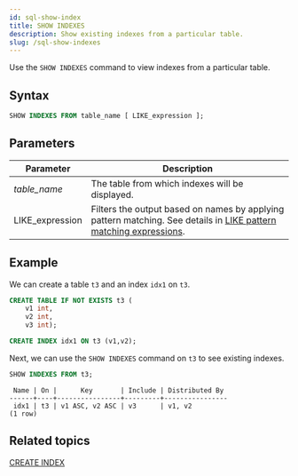 ```yaml
---
id: sql-show-index
title: SHOW INDEXES
description: Show existing indexes from a particular table.
slug: /sql-show-indexes
---
```


Use the `SHOW INDEXES` command to view indexes from a particular table.

## Syntax

```sql
SHOW INDEXES FROM table_name [ LIKE_expression ];
```

## Parameters
|Parameter   | Description           |
|---------------------------|-----------------------|
|*table_name* |The table from which indexes will be displayed. |
|LIKE_expression| Filters the output based on names by applying pattern matching. See details in [LIKE pattern matching expressions](/sql/functions-operators/sql-function-string.md#like-pattern-matching-expressions).|

## Example

We can create a table `t3` and an index `idx1` on `t3`.

```sql
CREATE TABLE IF NOT EXISTS t3 (
    v1 int, 
    v2 int, 
    v3 int);

CREATE INDEX idx1 ON t3 (v1,v2);
```

Next, we can use the `SHOW INDEXES` command on `t3` to see existing indexes.

```sql
SHOW INDEXES FROM t3;
```

```
 Name | On |      Key       | Include | Distributed By 
------+----+----------------+---------+----------------
 idx1 | t3 | v1 ASC, v2 ASC | v3      | v1, v2
(1 row)
```

## Related topics

[CREATE INDEX](/sql/commands/sql-create-index.md)